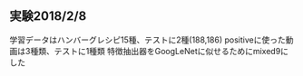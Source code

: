 ## 実験2018/2/8

学習データはハンバーグレシピ15種、テストに2種(188,186)
positiveに使った動画は3種類、テストに1種類
特徴抽出器をGoogLeNetに似せるためにmixed9にした
